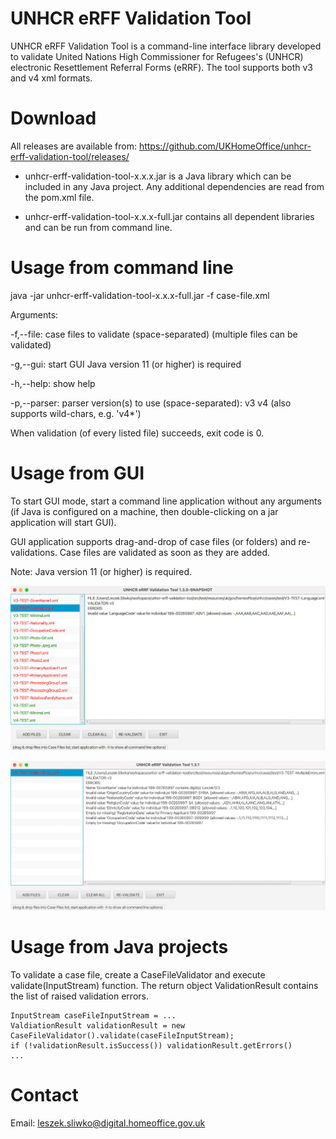# UNHCR eRFF Validation Tool
UNHCR eRFF Validation Tool is a command-line interface library developed to validate United Nations High Commissioner for Refugees's (UNHCR) electronic Resettlement Referral Forms (eRRF). The tool supports both v3 and v4 xml formats.


# Download
All releases are available from:
https://github.com/UKHomeOffice/unhcr-erff-validation-tool/releases/

* unhcr-erff-validation-tool-x.x.x.jar is a Java library which can be included in any Java project. Any additional dependencies are read from the pom.xml file.

* unhcr-erff-validation-tool-x.x.x-full.jar contains all dependent libraries and can be run from command line.


# Usage from command line
java -jar unhcr-erff-validation-tool-x.x.x-full.jar -f case-file.xml

Arguments:

-f,--file: case files to validate (space-separated)
(multiple files can be validated)

-g,--gui: start GUI
Java version 11 (or higher) is required

-h,--help: show help

-p,--parser: parser version(s) to use (space-separated): v3 v4 (also supports wild-chars, e.g. 'v4*')

When validation (of every listed file) succeeds, exit code is 0.


# Usage from GUI
To start GUI mode, start a command line application without any arguments (if Java is configured on a machine, then double-clicking on a jar application will start GUI).

GUI application supports drag-and-drop of case files (or folders) and re-validations. Case files are validated as soon as they are added.

Note: Java version 11 (or higher) is required.

![Usage GUI 1](readme-usage-gui-1.jpg?raw=true "Usage GUI 1")

![Usage GUI 2](readme-usage-gui-2.jpg?raw=true "Usage GUI 2")


# Usage from Java projects

To validate a case file, create a CaseFileValidator and execute validate(InputStream) function. The return object ValidationResult contains the list of raised validation errors.
```
InputStream caseFileInputStream = ...
ValdiationResult validationResult = new CaseFileValidator().validate(caseFileInputStream);
if (!validationResult.isSuccess()) validationResult.getErrors()
...
```

# Contact
Email: leszek.sliwko@digital.homeoffice.gov.uk